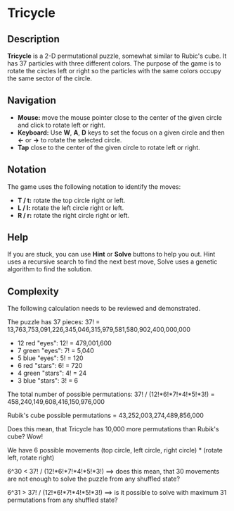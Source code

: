 # Tricycle

## Description

**Tricycle** is a 2-D permutational puzzle, somewhat similar to Rubic's cube. It has 37 particles with three different colors. The purpose of the game is to rotate the circles left or right so the particles with the same colors occupy the same sector of the circle.

## Navigation

* **Mouse:** move the mouse pointer close to the center of the given circle and click to rotate left or right.
* **Keyboard:** Use **W**, **A**, **D** keys to set the focus on a given circle and then **←** or **→** to rotate the selected circle.
* **Tap** close to the center of the given circle to rotate left or right.

## Notation

The game uses the following notation to identify the moves:

* **T / t:** rotate the top circle right or left.
* **L / l:** rotate the left circle right or left.
* **R / r:** rotate the right circle right or left.

## Help

If you are stuck, you can use **Hint** or **Solve** buttons to help you out. Hint uses a recursive search to find the next best move, Solve uses a genetic algorithm to find the solution.

## Complexity

The following calculation needs to be reviewed and demonstrated.

The puzzle has 37 pieces: 37! = 13,763,753,091,226,345,046,315,979,581,580,902,400,000,000

* 12 red "eyes": 12! = 479,001,600
* 7 green "eyes": 7! = 5,040
* 5 blue "eyes": 5! = 120
* 6 red "stars": 6! = 720
* 4 green "stars": 4! = 24
* 3 blue "stars": 3! = 6

The total number of possible permutations: 37! / (12!*6!*7!*4!*5!*3!) = 458,240,149,608,416,150,976,000

Rubik's cube possible permutations = 43,252,003,274,489,856,000

Does this mean, that Tricycle has 10,000 more permutations than Rubik's cube? Wow!

We have 6 possible movements (top circle, left circle, right circle) * (rotate left, rotate right)

6^30 < 37! / (12!*6!*7!*4!*5!*3!) ==> does this mean, that 30 movements are not enough to solve the puzzle from any shuffled state?

6^31 > 37! / (12!*6!*7!*4!*5!*3!) ==> is it possible to solve with maximum 31 permutations from any shuffled state?
